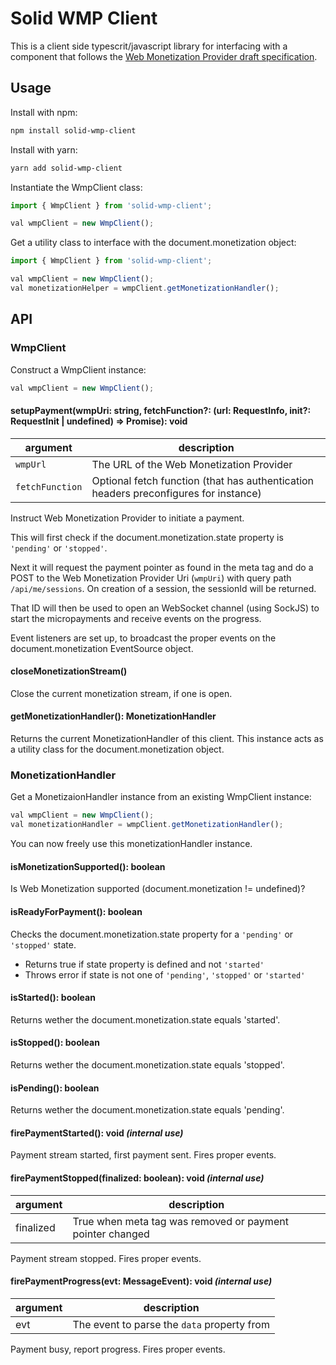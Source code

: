 # Solid WMP Client

This is a client side typescrit/javascript library for interfacing with a component that follows the [Web Monetization Provider draft specification](https://knowledgeonwebscale.github.io/solid-web-monetization/specs.html).

## Usage

Install with npm:
```bash
npm install solid-wmp-client
```

Install with yarn:
```bash
yarn add solid-wmp-client
```

Instantiate the WmpClient class:
```typescript
import { WmpClient } from 'solid-wmp-client';

val wmpClient = new WmpClient();
```

Get a utility class to interface with the document.monetization object:
```typescript
import { WmpClient } from 'solid-wmp-client';

val wmpClient = new WmpClient();
val monetizationHelper = wmpClient.getMonetizationHandler();
```  

## API

### WmpClient

Construct a WmpClient instance:

```typescript
val wmpClient = new WmpClient();
```  


#### setupPayment(wmpUri: string, fetchFunction?: (url: RequestInfo, init?: RequestInit | undefined) => Promise<Response>): void

| argument   | description    |
|----|----|
| `wmpUrl` |The URL of the Web Monetization Provider|
| `fetchFunction` | Optional fetch function (that has authentication headers preconfigures for instance) |  

Instruct Web Monetization Provider to initiate a payment.

This will first check if the document.monetization.state property is `'pending'` or `'stopped'`.

Next it will request the payment pointer as found in the meta tag and do a POST to the Web Monetization Provider Uri (`wmpUri`)
with query path `/api/me/sessions`. On creation of a session, the sessionId will be returned. 

That ID will then be used to open an WebSocket channel (using SockJS) to start the micropayments and receive events on the progress.

Event listeners are set up, to broadcast the proper events on the document.monetization EventSource object.

#### closeMonetizationStream()

Close the current monetization stream, if one is open.

#### getMonetizationHandler(): MonetizationHandler

Returns the current MonetizationHandler of this client. This instance acts as a utility class for the document.monetization object.

### MonetizationHandler

Get a MonetizaionHandler instance from an existing WmpClient instance:

```typescript
val wmpClient = new WmpClient();
val monetizationHandler = wmpClient.getMonetizationHandler();
```  

You can now freely use this monetizationHandler instance.

#### **isMonetizationSupported(): boolean**

Is Web Monetization supported (document.monetization != undefined)?

#### **isReadyForPayment(): boolean**

Checks the document.monetization.state property for a `'pending'` or `'stopped'` state.

* Returns true if state property is defined and not `'started'`
* Throws error if state is not one of `'pending'`, `'stopped'` or `'started'`

#### **isStarted(): boolean**

Returns wether the document.monetization.state equals 'started'.

#### **isStopped(): boolean**

Returns wether the document.monetization.state equals 'stopped'.

#### **isPending(): boolean**

Returns wether the document.monetization.state equals 'pending'.

#### **firePaymentStarted(): void** _(internal use)_

Payment stream started, first payment sent.
Fires proper events.

#### **firePaymentStopped(finalized: boolean): void** _(internal use)_

| argument   | description    |
|----|----|
| finalized | True when meta tag was removed or payment pointer changed |  

Payment stream stopped.
Fires proper events.


#### **firePaymentProgress(evt: MessageEvent): void** _(internal use)_

| argument   | description    |
|----|----|
| evt | The event to parse the `data` property from |  

Payment busy, report progress.
Fires proper events.
